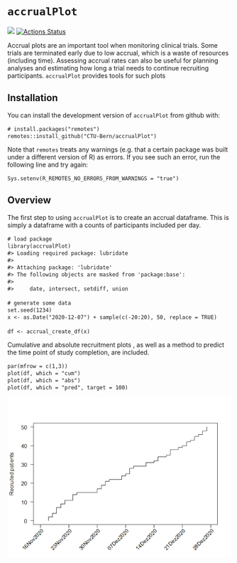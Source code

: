 <!-- README.md is generated from README.Rmd. Please edit that file -->

`accrualPlot`
=============

<!-- [![](https://www.r-pkg.org/badges/version/accrualPlot?color=green)](https://cran.r-project.org/package=accrualPlot)  -->

[![](https://img.shields.io/badge/dev%20version-0.5.3-blue.svg)](https://github.com/CTU-Bern/accrualPlot)
[![Actions
Status](https://github.com/CTU-Bern/accrualPlot/workflows/R-CMD-check/badge.svg)](https://github.com/CTU-Bern/accrualPlot/actions)
<!-- ![travis](https://travis-ci.com/CTU-Bern/presize.svg?branch=master) -->
<!-- [![AppVeyor Build Status](https://ci.appveyor.com/api/projects/status/github/CTU-Bern/presize?branch=master&svg=true)](https://ci.appveyor.com/project/CTU-Bern/presize) -->
<!-- [![codecov](https://codecov.io/github/CTU-Bern/accrualPlot/branch/master/graphs/badge.svg)](https://codecov.io/github/CTU-Bern/accrualPlot) -->

Accrual plots are an important tool when monitoring clinical trials.
Some trials are terminated early due to low accrual, which is a waste of
resources (including time). Assessing accrual rates can also be useful
for planning analyses and estimating how long a trial needs to continue
recruiting participants. `accrualPlot` provides tools for such plots

Installation
------------

<!-- `accrualPlot` can be installed from CRAN in the usual manner: -->

You can install the development version of `accrualPlot` from github
with:

    # install.packages("remotes")
    remotes::install_github("CTU-Bern/accrualPlot")

Note that `remotes` treats any warnings (e.g. that a certain package was
built under a different version of R) as errors. If you see such an
error, run the following line and try again:

    Sys.setenv(R_REMOTES_NO_ERRORS_FROM_WARNINGS = "true")

Overview
--------

The first step to using `accrualPlot` is to create an accrual dataframe.
This is simply a dataframe with a counts of participants included per
day.

    # load package
    library(accrualPlot)
    #> Loading required package: lubridate
    #> 
    #> Attaching package: 'lubridate'
    #> The following objects are masked from 'package:base':
    #> 
    #>     date, intersect, setdiff, union

    # generate some data
    set.seed(1234)
    x <- as.Date("2020-12-07") + sample(c(-20:20), 50, replace = TRUE)

    df <- accrual_create_df(x)

Cumulative and absolute recruitment plots , as well as a method to
predict the time point of study completion, are included.

    par(mfrow = c(1,3))
    plot(df, which = "cum")
    plot(df, which = "abs")
    plot(df, which = "pred", target = 100)

![](man/figures/README-unnamed-chunk-3-1.png)
